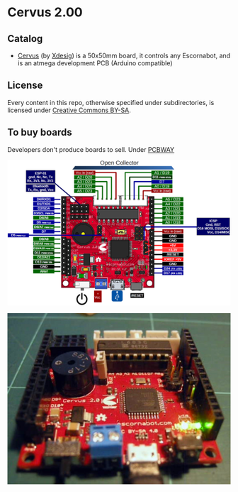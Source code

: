 # Cervus 2.00

## Catalog

- [Cervus][KEY01] (by [Xdesig][XDE01]) is a 50x50mm board, it controls any Escornabot, and is an atmega development PCB (Arduino compatible)

## License

Every content in this repo, otherwise specified under subdirectories, is
licensed under [Creative Commons BY-SA](LICENSE).

## To buy boards

Developers don't produce boards to sell. Under [PCBWAY]

![Top view](cervus_2_0_PIN-OUT.png)

![Bottom view](Cervus_2_0.jpg)




[KEY01]: Keypad
[PCBWAY]: https://www.pcbway.com/project/shareproject/cervus2001.html
[XDE01]: https://twitter.com/xdesig
